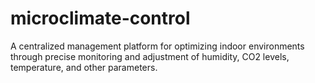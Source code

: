 # microclimate-control
A centralized management platform for optimizing indoor environments through precise monitoring and adjustment of humidity, CO2 levels, temperature, and other parameters.

